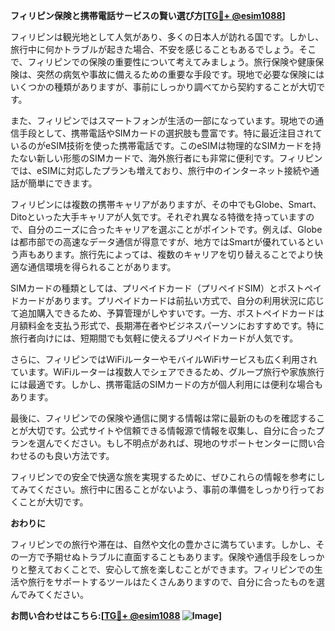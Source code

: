 **フィリピン保険と携帯電話サービスの賢い選び方[[TG💪+ @esim1088](https://t.me/s/esim1088)]**

フィリピンは観光地として人気があり、多くの日本人が訪れる国です。しかし、旅行中に何かトラブルが起きた場合、不安を感じることもあるでしょう。そこで、フィリピンでの保険の重要性について考えてみましょう。旅行保険や健康保険は、突然の病気や事故に備えるための重要な手段です。現地で必要な保険にはいくつかの種類がありますが、事前にしっかり調べてから契約することが大切です。

また、フィリピンではスマートフォンが生活の一部になっています。現地での通信手段として、携帯電話やSIMカードの選択肢も豊富です。特に最近注目されているのがeSIM技術を使った携帯電話です。このeSIMは物理的なSIMカードを持たない新しい形態のSIMカードで、海外旅行者にも非常に便利です。フィリピンでは、eSIMに対応したプランも増えており、旅行中のインターネット接続や通話が簡単にできます。

フィリピンには複数の携帯キャリアがありますが、その中でもGlobe、Smart、Ditoといった大手キャリアが人気です。それぞれ異なる特徴を持っていますので、自分のニーズに合ったキャリアを選ぶことがポイントです。例えば、Globeは都市部での高速なデータ通信が得意ですが、地方ではSmartが優れているという声もあります。旅行先によっては、複数のキャリアを切り替えることでより快適な通信環境を得られることがあります。

SIMカードの種類としては、プリペイドカード（プリペイドSIM）とポストペイドカードがあります。プリペイドカードは前払い方式で、自分の利用状況に応じて追加購入できるため、予算管理がしやすいです。一方、ポストペイドカードは月額料金を支払う形式で、長期滞在者やビジネスパーソンにおすすめです。特に旅行者向けには、短期間でも気軽に使えるプリペイドカードが人気です。

さらに、フィリピンではWiFiルーターやモバイルWiFiサービスも広く利用されています。WiFiルーターは複数人でシェアできるため、グループ旅行や家族旅行には最適です。しかし、携帯電話のSIMカードの方が個人利用には便利な場合もあります。

最後に、フィリピンでの保険や通信に関する情報は常に最新のものを確認することが大切です。公式サイトや信頼できる情報源で情報を収集し、自分に合ったプランを選んでください。もし不明点があれば、現地のサポートセンターに問い合わせるのも良い方法です。

フィリピンでの安全で快適な旅を実現するために、ぜひこれらの情報を参考にしてみてください。旅行中に困ることがないよう、事前の準備をしっかり行っておくことが大切です。

**おわりに**

フィリピンでの旅行や滞在は、自然や文化の豊かさに満ちています。しかし、その一方で予期せぬトラブルに直面することもあります。保険や通信手段をしっかりと整えておくことで、安心して旅を楽しむことができます。フィリピンでの生活や旅行をサポートするツールはたくさんありますので、自分に合ったものを選んでみてください。

**お問い合わせはこちら:[[TG💪+ @esim1088](https://t.me/s/esim1088) ![Image](https://i.postimg.cc/Y0z9fWf4/image.png)]**